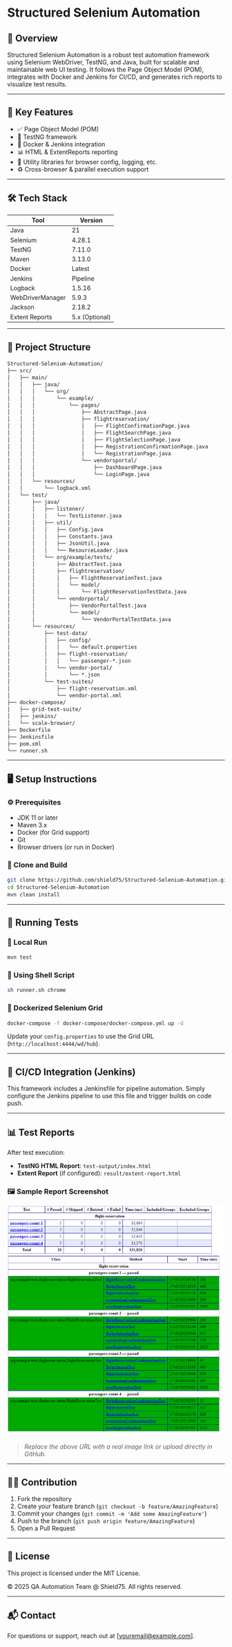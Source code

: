 # Structured Selenium Automation

## 🧾 Overview

Structured Selenium Automation is a robust test automation framework using Selenium WebDriver, TestNG, and Java, built for scalable and maintainable web UI testing. It follows the Page Object Model (POM), integrates with Docker and Jenkins for CI/CD, and generates rich reports to visualize test results.

---

## 🚀 Key Features

- ✅ Page Object Model (POM)
- 🧪 TestNG framework
- 🐳 Docker & Jenkins integration
- 📊 HTML & ExtentReports reporting
- 🧩 Utility libraries for browser config, logging, etc.
- ♻️ Cross-browser & parallel execution support

---

## 🛠️ Tech Stack

| Tool              | Version        |
|-------------------|----------------|
| Java              | 21             |
| Selenium          | 4.28.1         |
| TestNG           | 7.11.0         |
| Maven            | 3.13.0         |
| Docker           | Latest         |
| Jenkins          | Pipeline       |
| Logback          | 1.5.16         |
| WebDriverManager | 5.9.3          |
| Jackson          | 2.18.2         |
| Extent Reports | 5.x (Optional) |

---

## 📁 Project Structure

```plaintext
Structured-Selenium-Automation/
├── src/
│   ├── main/
│   │   ├── java/
│   │   │   └── org/
│   │   │       └── example/
│   │   │           └── pages/
│   │   │               ├── AbstractPage.java
│   │   │               ├── flightreservation/
│   │   │               │   ├── FlightConfirmationPage.java
│   │   │               │   ├── FlightSearchPage.java
│   │   │               │   ├── FlightSelectionPage.java
│   │   │               │   ├── RegistrationConfirmationPage.java
│   │   │               │   └── RegistrationPage.java
│   │   │               └── vendorsportal/
│   │   │                   ├── DashboardPage.java
│   │   │                   └── LoginPage.java
│   │   └── resources/
│   │       └── logback.xml
│   └── test/
│       ├── java/
│       │   ├── listener/
│       │   │   └── TestListener.java
│       │   ├── util/
│       │   │   ├── Config.java
│       │   │   ├── Constants.java
│       │   │   ├── JsonUtil.java
│       │   │   └── ResourceLoader.java
│       │   └── org/example/tests/
│       │       ├── AbstractTest.java
│       │       ├── flightreservation/
│       │       │   ├── FlightReservationTest.java
│       │       │   └── model/
│       │       │       └── FlightReservationTestData.java
│       │       └── vendorportal/
│       │           ├── VendorPortalTest.java
│       │           └── model/
│       │               └── VendorPortalTestData.java
│       └── resources/
│           ├── test-data/
│           │   ├── config/
│           │   │   └── default.properties
│           │   ├── flight-reservation/
│           │   │   └── passenger-*.json
│           │   └── vendor-portal/
│           │       └── *.json
│           └── test-suites/
│               ├── flight-reservation.xml
│               └── vendor-portal.xml
├── docker-compose/
│   ├── grid-test-suite/
│   ├── jenkins/
│   └── scale-browser/
├── Dockerfile
├── Jenkinsfile
├── pom.xml
└── runner.sh
```

---

## 🖥️ Setup Instructions

### ⚙️ Prerequisites

- JDK 11 or later
- Maven 3.x
- Docker (for Grid support)
- Git
- Browser drivers (or run in Docker)

### 🔧 Clone and Build

```bash
git clone https://github.com/shield75/Structured-Selenium-Automation.git
cd Structured-Selenium-Automation
mvn clean install
```

---

## 🧪 Running Tests

### 🔹 Local Run

```bash
mvn test
```

### 🔹 Using Shell Script

```bash
sh runner.sh chrome
```

### 🔹 Dockerized Selenium Grid

```bash
docker-compose -f docker-compose/docker-compose.yml up -d
```

Update your `config.properties` to use the Grid URL (`http://localhost:4444/wd/hub`).

---

## 🔄 CI/CD Integration (Jenkins)

This framework includes a Jenkinsfile for pipeline automation. Simply configure the Jenkins pipeline to use this file and trigger builds on code push.

---

## 📊 Test Reports

After test execution:

- **TestNG HTML Report**: `test-output/index.html`
- **Extent Report** (if configured): `result/extent-report.html`

### 🖼️ Sample Report Screenshot

![Report Sample](assets/testNG-report.png)

> *Replace the above URL with a real image link or upload directly in GitHub.*

---

## 🧑‍💻 Contribution

1. Fork the repository
2. Create your feature branch (`git checkout -b feature/AmazingFeature`)
3. Commit your changes (`git commit -m 'Add some AmazingFeature'`)
4. Push to the branch (`git push origin feature/AmazingFeature`)
5. Open a Pull Request

---

## 🔐 License

This project is licensed under the MIT License.

© 2025 QA Automation Team @ Shield75. All rights reserved.

---

## 📬 Contact

For questions or support, reach out at [youremail@example.com].
